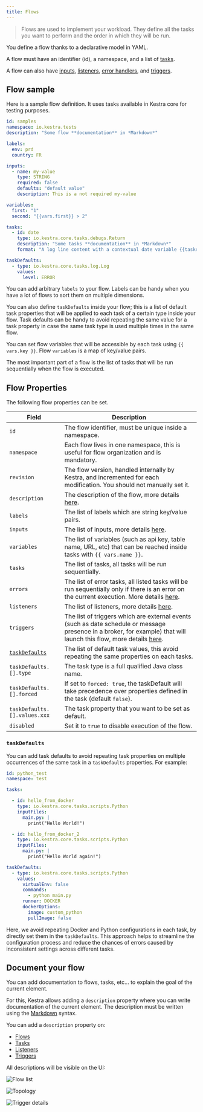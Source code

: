 ```yaml
---
title: Flows
---
```


> Flows are used to implement your workload. They define all the tasks you want to perform and the order in which they will be run.

You define a flow thanks to a declarative model in YAML.

A flow must have an identifier (id), a namespace, and a list of [tasks](./02.tasks.md).

A flow can also have [inputs](./04.inputs.md), [listeners](./10.listeners.md), [error handlers](./07.errors-handling.md), and [triggers](./08.triggers/index.md).

## Flow sample

Here is a sample flow definition. It uses tasks available in Kestra core for testing purposes.

```yaml
id: samples
namespace: io.kestra.tests
description: "Some flow **documentation** in *Markdown*"

labels:
  env: prd
  country: FR

inputs:
  - name: my-value
    type: STRING
    required: false
    defaults: "default value"
    description: This is a not required my-value

variables:
  first: "1"
  second: "{{vars.first}} > 2"

tasks:
  - id: date
    type: io.kestra.core.tasks.debugs.Return
    description: "Some tasks **documentation** in *Markdown*"
    format: "A log line content with a contextual date variable {{taskrun.startDate}}"

taskDefaults:
  - type: io.kestra.core.tasks.log.Log
    values:
      level: ERROR
```

You can add arbitrary `labels` to your flow. Labels can be handy when you have a lot of flows to sort them on multiple dimensions.

You can also define `taskDefaults` inside your flow; this is a list of default task properties that will be applied to each task of a certain type inside your flow. Task defaults can be handy to avoid repeating the same value for a task property in case the same task type is used multiple times in the same flow.

You can set flow variables that will be accessible by each task using `{{ vars.key }}`. Flow `variables` is a map of key/value pairs.

The most important part of a flow is the list of tasks that will be run sequentially when the flow is executed.

## Flow Properties

The following flow properties can be set.

| Field | Description                                                                                                                                                                                  |
| ---------- |----------------------------------------------------------------------------------------------------------------------------------------------------------------------------------------------|
|`id`| The flow identifier, must be unique inside a namespace.                                                                                                                                      |
|`namespace`| Each flow lives in one namespace, this is useful for flow organization and is mandatory.                                                                                                     |
|`revision`| The flow version, handled internally by Kestra, and incremented for each modification. You should not manually set it.                                                                       |
|`description`| The description of the flow, more details [here](#document-your-flow).                                                                                                                       |
|`labels`| The list of labels which are string key/value pairs.                                                                                                                                         |
|`inputs`| The list of inputs, more details [here](./04.inputs.md).                                                                                                                                     |
|`variables`| The list of variables (such as api key, table name, URL, etc) that can be reached inside tasks with `{{ vars.name }}`.                                                                       |
|`tasks`| The list of tasks, all tasks will be run sequentially.                                                                                                                                       |
|`errors`| The list of error tasks, all listed tasks will be run sequentially only if there is an error on the current execution. More details [here](./07.errors-handling.md).                         |
|`listeners`| The list of listeners, more details [here](./10.listeners.md).                                                                                                                               |
|`triggers`| The list of triggers which are external events (such as date schedule or message presence in a broker, for example) that will launch this flow, more details [here](./08.triggers/index.md). |
|[`taskDefaults`](#taskdefaults)| The list of default task values, this avoid repeating the same properties on each tasks.                                                                                                     |
|`taskDefaults.[].type`| The task type is a full qualified Java class name.                                                                                                                                           |
|`taskDefaults.[].forced`| If set to `forced: true`, the taskDefault will take precedence over properties defined in the task (default `false`).                                                                        |
|`taskDefaults.[].values.xxx`| The task property that you want to be set as default.                                                                                                                                        |
|`disabled`| Set it to `true` to disable execution of the flow.                                                                                                                                           |


### `taskDefaults`

You can add task defaults to avoid repeating task properties on multiple occurrences of the same task in a `taskDefaults` properties. For example:

```yaml
id: python_test
namespace: test

tasks:

  - id: hello_from_docker
    type: io.kestra.core.tasks.scripts.Python
    inputFiles:
      main.py: |
        print("Hello World!")

  - id: hello_from_docker_2
    type: io.kestra.core.tasks.scripts.Python
    inputFiles:
      main.py: |
        print("Hello World again!")

taskDefaults:
  - type: io.kestra.core.tasks.scripts.Python
    values:
      virtualEnv: false
      commands:
        - python main.py
      runner: DOCKER
      dockerOptions:
        image: custom_python
        pullImage: false
```

Here, we avoid repeating Docker and Python configurations in each task, by directly set them in the `taskDefaults`. This approach helps to streamline the configuration process and reduce the chances of errors caused by inconsistent settings across different tasks.

## Document your flow

You can add documentation to flows, tasks, etc... to explain the goal of the current element.

For this, Kestra allows adding a `description` property where you can write documentation of the current element.
The description must be written using the [Markdown](https://en.wikipedia.org/wiki/Markdown) syntax.

You can add a `description` property on:
- [Flows](./01.flow.md)
- [Tasks](./02.tasks.md)
- [Listeners](./10.listeners.md)
- [Triggers](./08.triggers/index.md)

All descriptions will be visible on the UI:

![Flow list](/docs/developer-guide/flow/docs-ui-1.png)

![Topology](/docs/developer-guide/flow/docs-ui-2.png)

![Trigger details](/docs/developer-guide/flow/docs-ui-3.png)
